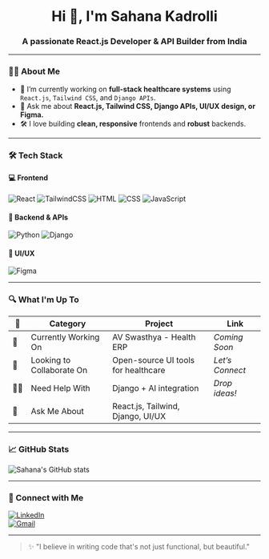 <h1 align="center">Hi 👋, I'm Sahana Kadrolli</h1>
<h3 align="center">A passionate React.js Developer & API Builder from India</h3>

---

### 👩‍💻 About Me

- 🔭 I’m currently working on **full-stack healthcare systems** using `React.js`, `Tailwind CSS`, and `Django APIs`.
- 💬 Ask me about **React.js, Tailwind CSS, Django APIs, UI/UX design, or Figma.**
- 🛠 I love building **clean, responsive** frontends and **robust** backends.

---

### 🛠 Tech Stack

#### 💻 Frontend
![React](https://img.shields.io/badge/React-20232A?style=for-the-badge&logo=react)
![TailwindCSS](https://img.shields.io/badge/TailwindCSS-38B2AC?style=for-the-badge&logo=tailwind-css)
![HTML](https://img.shields.io/badge/HTML5-E34F26?style=for-the-badge&logo=html5)
![CSS](https://img.shields.io/badge/CSS3-1572B6?style=for-the-badge&logo=css3)
![JavaScript](https://img.shields.io/badge/JavaScript-yellow?style=for-the-badge&logo=javascript)

#### 🧠 Backend & APIs
![Python](https://img.shields.io/badge/Python-3776AB?style=for-the-badge&logo=python)
![Django](https://img.shields.io/badge/Django-092E20?style=for-the-badge&logo=django)

#### 🎨 UI/UX
![Figma](https://img.shields.io/badge/Figma-F24E1E?style=for-the-badge&logo=figma)

---

### 🔍 What I'm Up To

| 🌟 | Category | Project | Link |
|----|----------|---------|------|
| 🔭 | Currently Working On | AV Swasthya - Health ERP | _Coming Soon_ |
| 🤝 | Looking to Collaborate On | Open-source UI tools for healthcare | _Let’s Connect_ |
| 🙋‍♀️ | Need Help With | Django + AI integration | _Drop ideas!_ |
| 💬 | Ask Me About | React.js, Tailwind, Django, UI/UX |  |

---

### 📈 GitHub Stats

![Sahana's GitHub stats](https://github-readme-stats.vercel.app/api?username=S-16ahana&show_icons=true&theme=dracula)

---

### 🔗 Connect with Me

[![LinkedIn](https://img.shields.io/badge/LinkedIn-blue?style=for-the-badge&logo=linkedin)](https://www.linkedin.com/in/sahana-kadrolli-990275272)  
[![Gmail](https://img.shields.io/badge/Gmail-D14836?style=for-the-badge&logo=gmail)](mailto:sahanakadrolli2022@gmail.com)

---

> ✨ "I believe in writing code that's not just functional, but beautiful."
